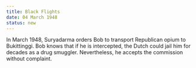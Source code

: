 ```yaml
---
title: Black Flights
date: 04 March 1948 
status: new
---
```


In March 1948, Suryadarma orders Bob to transport Republican opium to
Bukittinggi. Bob knows that if he is intercepted, the Dutch could jail
him for decades as a drug smuggler. Nevertheless, he accepts the
commission without complaint.
